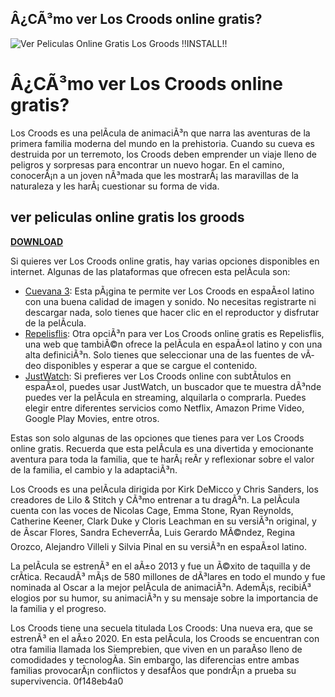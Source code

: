 ## Â¿CÃ³mo ver Los Croods online gratis?

 
![Ver Peliculas Online Gratis Los Groods !!INSTALL!!](https://encrypted-tbn0.gstatic.com/images?q=tbn:ANd9GcQ85HPNAxW5I0-DcxNIYlj4q_vuA821ii98g6zfwZdrZf5Aok3F0zj0i23w)

 
# Â¿CÃ³mo ver Los Croods online gratis?
 
Los Croods es una pelÃ­cula de animaciÃ³n que narra las aventuras de la primera familia moderna del mundo en la prehistoria. Cuando su cueva es destruida por un terremoto, los Croods deben emprender un viaje lleno de peligros y sorpresas para encontrar un nuevo hogar. En el camino, conocerÃ¡n a un joven nÃ³mada que les mostrarÃ¡ las maravillas de la naturaleza y les harÃ¡ cuestionar su forma de vida.
 
## ver peliculas online gratis los groods


[**DOWNLOAD**](https://www.google.com/url?q=https%3A%2F%2Fcinurl.com%2F2tLxBX&sa=D&sntz=1&usg=AOvVaw06SGERRyyPDaqqOBJ7X_AX)

 
Si quieres ver Los Croods online gratis, hay varias opciones disponibles en internet. Algunas de las plataformas que ofrecen esta pelÃ­cula son:
 
- [Cuevana 3](https://www9.cuevana3.ch/3470/los-croods): Esta pÃ¡gina te permite ver Los Croods en espaÃ±ol latino con una buena calidad de imagen y sonido. No necesitas registrarte ni descargar nada, solo tienes que hacer clic en el reproductor y disfrutar de la pelÃ­cula.
- [Repelisflis](https://repelisflis.com/peliculas/los-croods/): Otra opciÃ³n para ver Los Croods online gratis es Repelisflis, una web que tambiÃ©n ofrece la pelÃ­cula en espaÃ±ol latino y con una alta definiciÃ³n. Solo tienes que seleccionar una de las fuentes de vÃ­deo disponibles y esperar a que se cargue el contenido.
- [JustWatch](https://www.justwatch.com/mx/pelicula/los-croods-una-aventura-prehistorica): Si prefieres ver Los Croods online con subtÃ­tulos en espaÃ±ol, puedes usar JustWatch, un buscador que te muestra dÃ³nde puedes ver la pelÃ­cula en streaming, alquilarla o comprarla. Puedes elegir entre diferentes servicios como Netflix, Amazon Prime Video, Google Play Movies, entre otros.

Estas son solo algunas de las opciones que tienes para ver Los Croods online gratis. Recuerda que esta pelÃ­cula es una divertida y emocionante aventura para toda la familia, que te harÃ¡ reÃ­r y reflexionar sobre el valor de la familia, el cambio y la adaptaciÃ³n.
  
Los Croods es una pelÃ­cula dirigida por Kirk DeMicco y Chris Sanders, los creadores de Lilo & Stitch y CÃ³mo entrenar a tu dragÃ³n. La pelÃ­cula cuenta con las voces de Nicolas Cage, Emma Stone, Ryan Reynolds, Catherine Keener, Clark Duke y Cloris Leachman en su versiÃ³n original, y de Ãscar Flores, Sandra EcheverrÃ­a, Luis Gerardo MÃ©ndez, Regina Orozco, Alejandro Villeli y Silvia Pinal en su versiÃ³n en espaÃ±ol latino.
 
La pelÃ­cula se estrenÃ³ en el aÃ±o 2013 y fue un Ã©xito de taquilla y de crÃ­tica. RecaudÃ³ mÃ¡s de 580 millones de dÃ³lares en todo el mundo y fue nominada al Oscar a la mejor pelÃ­cula de animaciÃ³n. AdemÃ¡s, recibiÃ³ elogios por su humor, su animaciÃ³n y su mensaje sobre la importancia de la familia y el progreso.
 
Los Croods tiene una secuela titulada Los Croods: Una nueva era, que se estrenÃ³ en el aÃ±o 2020. En esta pelÃ­cula, los Croods se encuentran con otra familia llamada los Siemprebien, que viven en un paraÃ­so lleno de comodidades y tecnologÃ­a. Sin embargo, las diferencias entre ambas familias provocarÃ¡n conflictos y desafÃ­os que pondrÃ¡n a prueba su supervivencia.
 0f148eb4a0

